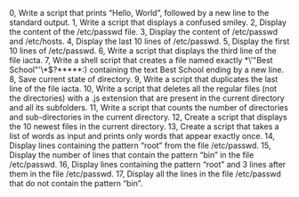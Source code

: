0, Write a script that prints “Hello, World”, followed by a new line to the standard output.
1, Write a script that displays a confused smiley.
2, Display the content of the /etc/passwd file.
3, Display the content of /etc/passwd and /etc/hosts.
4, Display the last 10 lines of /etc/passwd.
5, Display the first 10 lines of /etc/passwd.
6, Write a script that displays the third line of the file iacta.
7, Write a shell script that creates a file named exactly \*\\'"Best School"\'\\*$\?\*\*\*\*\*:) containing the text Best School ending by a new line.
8, Save current state of directory.
9, Write a script that duplicates the last line of the file iacta.
10, Write a script that deletes all the regular files (not the directories) with a .js extension that are present in the current directory and all its subfolders.
11, Write a script that counts the number of directories and sub-directories in the current directory.
12, Create a script that displays the 10 newest files in the current directory.
13, Create a script that takes a list of words as input and prints only words that appear exactly once.
14, Display lines containing the pattern “root” from the file /etc/passwd.
15, Display the number of lines that contain the pattern “bin” in the file /etc/passwd.
16, Display lines containing the pattern “root” and 3 lines after them in the file /etc/passwd.
17, Display all the lines in the file /etc/passwd that do not contain the pattern “bin”.
